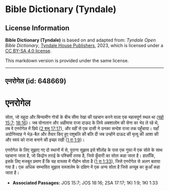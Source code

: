 # Bible Dictionary (Tyndale)

## License Information

**Bible Dictionary (Tyndale)** is based on and adapted from: _Tyndale Open Bible Dictionary_, [Tyndale House Publishers](https://tyndaleopenresources.com/), 2023, which is licensed under a [CC BY-SA 4.0 license](https://creativecommons.org/licenses/by-sa/4.0/legalcode.en).

This markdown version is provided under the same license.



--------------------------------

## एनरोगेल (id: 648669)

एनरोगेल
=======

सोता, जो यहूदा और बिन्यामीन गोत्रों के बीच सीमा रेखा की पहचान करने वाला एक महत्वपूर्ण स्थल था ([यहो 15:7](https://ref.ly/Josh15:7); [18:16](https://ref.ly/Josh18:16))। जब योनातान और अहीमास राजा दाऊद के लिये अबशालोम की सेना का भेद ले रहे थे, तब वे एनरोगेल में छिपे ([2 शमू 17:17](https://ref.ly/2Sam17:17)), और वहीं से एक दासी ने उनका सन्देश राजा तक पहुँचाया। यहाँ अदोनिय्याह ने भेड़\-बैल और तैयार किए हुए पशुबलि की बलि दी जब उन्होंने दाऊद की मृत्यु की आशा की और स्वयं को राजा बनाने की इच्छा रखी ([1 रा 1:9](https://ref.ly/1Kgs1:9))।

एनरोगेल के लिए सुझाए गए दो स्थानों में से, पुराना सुझाव इसे शीलोह के पास एक गुफा में एक सोते के साथ पहचाना जाता है, जो किद्रोन तराई के पश्चिमी तरफ है, जिसे कुँवारी का सोता कहा जाता है। हालाँकि, इसके लिए मजबूत प्रमाण हैं कि यह वास्तव में गीहोन सोता है ([1 रा 1:33](https://ref.ly/1Kgs1:33)), जिसे एनरोगेल से अलग बताया गया है। एक अधिक सम्भावित सुझाव यरूशलेम के दक्षिण में एक अन्य सोता है जिसे अय्यूब का कुआँ कहा जाता है। 

* **Associated Passages:** JOS 15:7; JOS 18:16; 2SA 17:17; 1KI 1:9; 1KI 1:33

